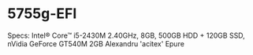 # 5755g-EFI
Specs: Intel® Core™ i5-2430M 2.40GHz, 8GB, 500GB HDD + 120GB SSD, nVidia GeForce GT540M 2GB
Alexandru 'acitex' Epure
